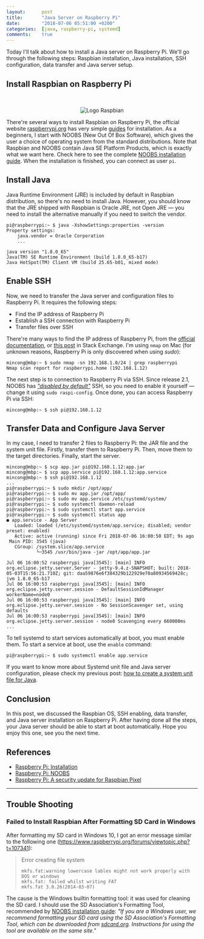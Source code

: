 ```yaml
---
layout:      post
title:       "Java Server on Raspberry Pi"
date:        "2018-07-06 05:51:00 +0200"
categories:  [java, raspberry-pi, systemd]
comments:    true
---
```


Today I'll talk about how to install a Java server on Raspberry Pi. We'll
go through the following steps: Raspbian installation, Java installation, SSH
configuration, data transfer and Java server setup.

## Install Raspbian on Raspberry Pi
<br>
<p align="center">
  <img src="{{ site.url }}/assets/logo-raspbian.png" alt="Logo Raspbian">
</p>

There're several ways to install Raspbian on Raspberry Pi, the official website
[raspberrypi.org][3] has very simple [guides][1] for installation.
As a beginners, I start with NOOBS (New Out Of Box Software), which gives
the user a choice of operating system from the standard distributions. Note that
Raspbian and NOOBS contain Java SE Platform Products, which is exactly what we
want here. Check here to see the complete [NOOBS installation guide][2]. When
the installation is finished, you can connect as user `pi`.

## Install Java

Java Runtime Environment (JRE) is included by default in Raspbian
distribution, so there's no need to install Java. However, you should know that
the JRE shipped with Raspbian is Oracle JRE, not Open JRE — you need to install
the alternative manually if you need to switch the vendor.

```
pi@raspberrypi:~ $ java -XshowSettings:properties -version
Property settings:
    java.vendor = Oracle Corporation
    ...

java version "1.8.0_65"
Java(TM) SE Runtime Environment (build 1.8.0_65-b17)
Java HotSpot(TM) Client VM (build 25.65-b01, mixed mode)
```

## Enable SSH

Now, we need to transfer the Java server and configuration files to
Raspberry Pi. It requires the following steps:

- Find the IP address of Raspberry Pi
- Establish a SSH connection with Raspberry Pi
- Transfer files over SSH

There're many ways to find the IP address of Raspberry Pi, from the [official
documentation][6], or [this post][7] in Stack Exchange. I'm using `nmap` on Mac
(for unknown reasons, Raspberry Pi is only discovered when using _sudo_):

```
mincong@mbp:~ $ sudo nmap -sn 192.168.1.0/24 | grep raspberrypi
Nmap scan report for raspberrypi.home (192.168.1.12)
```

The next step is to connection to Raspberry Pi via SSH. Since release
2.1, NOOBS has [_"disabled by default"_][8] SSH, so you need to enable it
yourself — change it using `sudo raspi-config`. Once done, you can access
Raspberry Pi via SSH:

```
mincong@mbp:~ $ ssh pi@192.168.1.12
```

## Transfer Data and Configure Java Server

In my case, I need to transfer 2 files to Raspberry Pi: the JAR file and the
system unit file. Firstly, transfer them to Raspberry Pi. Then,
move them to the target directories. Finally, start the server.

```
mincong@mbp:~ $ scp app.jar pi@192.168.1.12:app.jar
mincong@mbp:~ $ scp app.service pi@192.168.1.12:app.service
mincong@mbp:~ $ ssh pi@192.168.1.12
...
pi@raspberrypi:~ $ sudo mkdir /opt/app/
pi@raspberrypi:~ $ sudo mv app.jar /opt/app/
pi@raspberrypi:~ $ sudo mv app.service /etc/systemd/system/
pi@raspberrypi:~ $ sudo systemctl daemon-reload
pi@raspberrypi:~ $ sudo systemctl start app.service
pi@raspberrypi:~ $ sudo systemctl status app
● app.service - App Server
   Loaded: loaded (/etc/systemd/system/app.service; disabled; vendor preset: enabled)
   Active: active (running) since Fri 2018-07-06 16:00:50 EDT; 9s ago
 Main PID: 3545 (java)
   CGroup: /system.slice/app.service
           └─3545 /usr/bin/java -jar /opt/app/app.jar

Jul 06 16:00:52 raspberrypi java[3545]: [main] INFO org.eclipse.jetty.server.Server - jetty-9.4.z-SNAPSHOT; built: 2018-05-03T15:56:21.710Z; git: daa59876e6f384329b122929e70a80934569428c; jvm 1.8.0_65-b17
Jul 06 16:00:53 raspberrypi java[3545]: [main] INFO org.eclipse.jetty.server.session - DefaultSessionIdManager workerName=node0
Jul 06 16:00:53 raspberrypi java[3545]: [main] INFO org.eclipse.jetty.server.session - No SessionScavenger set, using defaults
Jul 06 16:00:53 raspberrypi java[3545]: [main] INFO org.eclipse.jetty.server.session - node0 Scavenging every 660000ms
...
```

To tell systemd to start services automatically at boot, you must enable them.
To start a service at boot, use the `enable` command:

```
pi@raspberrypi:~ $ sudo systemctl enable app.service
```

If you want to know more about Systemd unit file and Java server configuration,
please check my previous post:
<a href="{{ site.url }}/2018/07/03/create-systemd-unit-file-for-java/">
how to create a system unit file for Java</a>.

## Conclusion

In this post, we discussed the Raspbian OS, SSH enabling, data
transfer, and Java server installation on Raspberry Pi. After
having done all the steps, your Java server should be able to start at boot
automatically. Hope you enjoy this one, see you the next time.

## References

- [Raspberry Pi: Installation][1]
- [Raspberry Pi: NOOBS][1]
- [Raspberry Pi: A security update for Raspbian Pixel][8]

[1]: https://www.raspberrypi.org/documentation/installation
[2]: https://www.raspberrypi.org/documentation/installation/noobs.md
[3]: https://www.raspberrypi.org
[4]: https://www.sdcard.org/downloads/formatter_4/
[5]: https://www.raspberrypi.org/documentation/remote-access/ssh/unix.md
[6]: https://www.raspberrypi.org/documentation/remote-access/ip-address.md
[7]: https://raspberrypi.stackexchange.com/questions/13936/find-raspberry-pi-address-on-local-network
[8]: https://www.raspberrypi.org/blog/a-security-update-for-raspbian-pixel/

---

## Trouble Shooting

### Failed to Install Raspbian After Formatting SD Card in Windows

After formatting my SD card in Windows 10, I got an error message similar to the
following one (<https://www.raspberrypi.org/forums/viewtopic.php?t=107341>):

> Error creating file system
> ```
> mkfs.fat:warning lowercase lables might not work properly with DOS or windows
> mkfs.fat: failed whilst writing FAT
> mkfs.fat 3.0.26(2014-03-07) 
> ```

The cause is the Windows builtin formatting tool: it was used for cleaning the
SD card. I should use the SD Association's Formatting Tool, recommended by
[NOOBS installation guide][1]: _"If you are a Windows user, we recommend
formatting your SD card using the SD Association's Formatting Tool, which can
be downloaded from [sdcard.org][4]. Instructions for using the tool are
available on the same site."_


